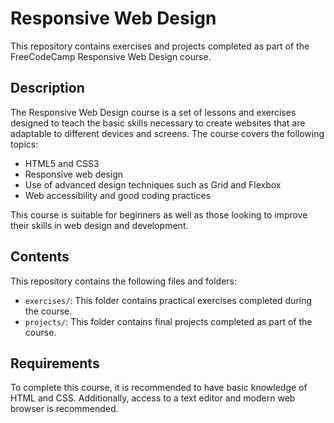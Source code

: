 # Responsive Web Design

This repository contains exercises and projects completed as part of the FreeCodeCamp Responsive Web Design course.

## Description

The Responsive Web Design course is a set of lessons and exercises designed to teach the basic skills necessary to create websites that are adaptable to different devices and screens. The course covers the following topics:

- HTML5 and CSS3
- Responsive web design
- Use of advanced design techniques such as Grid and Flexbox
- Web accessibility and good coding practices

This course is suitable for beginners as well as those looking to improve their skills in web design and development.

## Contents

This repository contains the following files and folders:

- `exercises/`: This folder contains practical exercises completed during the course.
- `projects/`: This folder contains final projects completed as part of the course.

## Requirements

To complete this course, it is recommended to have basic knowledge of HTML and CSS. Additionally, access to a text editor and modern web browser is recommended.
